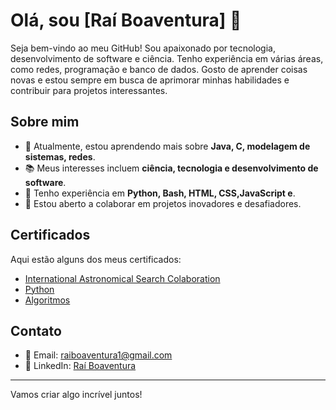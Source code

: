 # Olá, sou [Raí Boaventura] 👋

Seja bem-vindo ao meu GitHub! Sou apaixonado por tecnologia, desenvolvimento de software e ciência. Tenho experiência em várias áreas, como redes, programação e banco de dados. Gosto de aprender coisas novas e estou sempre em busca de aprimorar minhas habilidades e contribuir para projetos interessantes.

## Sobre mim

- 🌱 Atualmente, estou aprendendo mais sobre **Java, C, modelagem de sistemas, redes**.
- 📚 Meus interesses incluem **ciência, tecnologia e desenvolvimento de software**.
- 🚀 Tenho experiência em **Python, Bash, HTML, CSS,JavaScript e**.
- 🎯 Estou aberto a colaborar em projetos inovadores e desafiadores.
  
## Certificados

Aqui estão alguns dos meus certificados:

- [International Astronomical Search Colaboration](https://online.fliphtml5.com/iffng/zbvb/)
- [Python](link-para-certificado-2)
- [Algoritmos](link-para-certificado-3)

## Contato

- 📧 Email: [raiboaventura1@gmail.com](mailto:seu-email@example.com)
- 💼 LinkedIn: [Raí Boaventura](https://www.linkedin.com/in/ra%C3%AD-boaventura-b8176a2b7/?trk=opento_sprofile_details)


---

Vamos criar algo incrível juntos!
